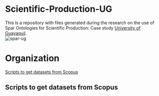 # Scientific-Production-UG
This is a repository with files generated during the research on the use of Spar Ontologies for Scientific Production: Case study [University of Guayaquil](http://www.ug.edu.ec).  
![spar-ug](https://user-images.githubusercontent.com/43136359/47797390-86829280-dd26-11e8-874f-42f4c4fa83b6.JPG)  
# Organization
[Scripts to get datasets from Scopus](#Scripts-to-get-datasets-from-Scopus)  
## Scripts to get datasets from Scopus
